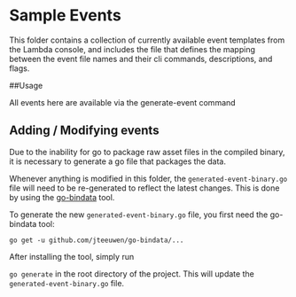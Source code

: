 # Sample Events

This folder contains a collection of currently available event templates from the Lambda console, and includes the file that defines the mapping between the event file names and their cli commands, descriptions, and flags.

##Usage

All events here are available via the generate-event command

## Adding / Modifying events
Due to the inability for go to package raw asset files in the compiled binary, it is necessary to generate a go file that packages the data.

Whenever anything is modified in this folder, the `generated-event-binary.go` file will need to be re-generated to reflect the latest changes. This is done by using the [go-bindata](github.com/jteeuwen/go-bindata) tool.

To generate the new `generated-event-binary.go` file, you first need the go-bindata tool:

`go get -u github.com/jteeuwen/go-bindata/...`

After installing the tool, simply run

`go generate` in the root directory of the project. This will update the `generated-event-binary.go` file.


